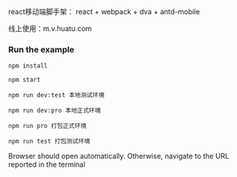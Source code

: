 react移动端脚手架：
  react + webpack + dva + antd-mobile

线上使用：m.v.huatu.com



### Run the example

```
npm install

npm start

npm run dev:test 本地测试环境

npm run dev:pro 本地正式环境

npm run pro 打包正式环境

npm run test 打包测试环境

```

Browser should open automatically. Otherwise, navigate to the URL reported in the terminal

